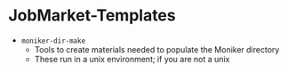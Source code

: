 # JobMarket-Templates

- `moniker-dir-make`
   * Tools to create materials needed to populate the Moniker directory
   * These run in a unix environment; if you are not a unix
